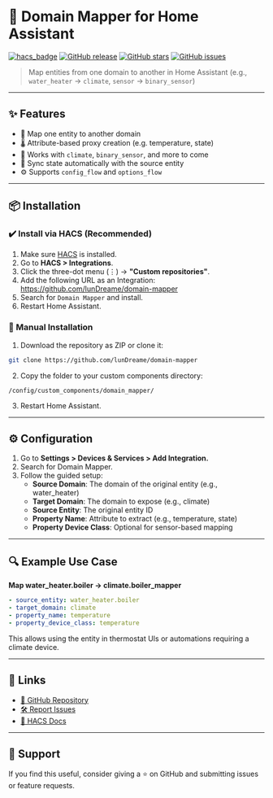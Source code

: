 # 🧩 Domain Mapper for Home Assistant

[![hacs_badge](https://img.shields.io/badge/HACS-Default-orange.svg)](https://github.com/hacs/integration)
[![GitHub release](https://img.shields.io/github/v/release/lunDreame/domain-mapper)](https://github.com/lunDreame/domain-mapper/releases)
[![GitHub stars](https://img.shields.io/github/stars/lunDreame/domain-mapper)](https://github.com/lunDreame/domain-mapper/stargazers)
[![GitHub issues](https://img.shields.io/github/issues/lunDreame/domain-mapper)](https://github.com/lunDreame/domain-mapper/issues)

> Map entities from one domain to another in Home Assistant (e.g., `water_heater` → `climate`, `sensor` → `binary_sensor`)

---

## ✨ Features

- 🔁 Map one entity to another domain
- 🌡️ Attribute-based proxy creation (e.g. temperature, state)
- 🔧 Works with `climate`, `binary_sensor`, and more to come
- 🔄 Sync state automatically with the source entity
- ⚙️ Supports `config_flow` and `options_flow`

---

## 📦 Installation

### ✔️ Install via HACS (Recommended)

1. Make sure [HACS](https://hacs.xyz) is installed.
2. Go to **HACS > Integrations**.
3. Click the three-dot menu (⋮) → **"Custom repositories"**.
4. Add the following URL as an Integration: https://github.com/lunDreame/domain-mapper
5. Search for `Domain Mapper` and install.
6. Restart Home Assistant.

### 📁 Manual Installation

1. Download the repository as ZIP or clone it:
```bash
git clone https://github.com/lunDreame/domain-mapper
```
2. Copy the folder to your custom components directory:
```
/config/custom_components/domain_mapper/
```
3. Restart Home Assistant.

---

## ⚙️ Configuration

1. Go to **Settings > Devices & Services > Add Integration.**
2. Search for Domain Mapper.
3. Follow the guided setup:
    - **Source Domain**: The domain of the original entity (e.g., water_heater)
    - **Target Domain**: The domain to expose (e.g., climate)
    - **Source Entity**: The original entity ID
    - **Property Name**: Attribute to extract (e.g., temperature, state)
    - **Property Device Class**: Optional for sensor-based mapping

---

## 🔍 Example Use Case

**Map water_heater.boiler → climate.boiler_mapper**
```yaml
- source_entity: water_heater.boiler
- target_domain: climate
- property_name: temperature
- property_device_class: temperature
```
This allows using the entity in thermostat UIs or automations requiring a climate device.

---

## 📄 Links

- [🔗 GitHub Repository](https://github.com/lunDreame/domain-mapper)
- [🛠️ Report Issues](https://github.com/lunDreame/domain-mapper/issues)
- [🧩 HACS Docs](https://hacs.xyz/docs)

---

## 🙋 Support
If you find this useful, consider giving a ⭐ on GitHub and submitting issues or feature requests.
